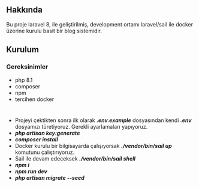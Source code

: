 ## Hakkında

Bu proje laravel 8, ile geliştirilmiş, development ortamı laravel/sail ile docker üzerine kurulu basit bir blog sistemidir.

## Kurulum
### Gereksinimler
* php 8.1
* composer
* npm
* tercihen docker

#
* Projeyi çektikten sonra ilk olarak ***.env.example*** dosyasından kendi ***.env*** dosyamızı türetiyoruz. Gerekli ayarlamaları yapıyoruz.
* ***php artisan key:generate***
* ***composer install***
* Docker kurulu bir bilgisayarda çalışıyorsak ***./vendor/bin/sail up*** komutunu çalıştırıyoruz.
* Sail ile devam edeceksek ***./vendor/bin/sail shell***
* ***npm i***
* ***npm run dev***
* ***php artisan migrate --seed***
